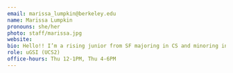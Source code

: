 ```yaml
---
email: marissa_lumpkin@berkeley.edu
name: Marissa Lumpkin
pronouns: she/her
photo: staff/marissa.jpg
website:
bio: Hello!! I’m a rising junior from SF majoring in CS and minoring in DS + MechE. I love going on runs in the fire trails, designing/building things, and going to coffee shops around campus. Can’t wait for a Data gr8 semester!
role: uGSI (UCS2)
office-hours: Thu 12-1PM, Thu 4-6PM
---
```

